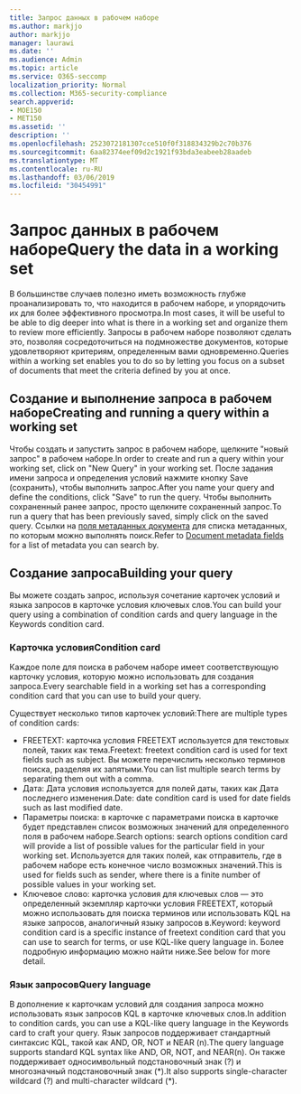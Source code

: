 ```yaml
---
title: Запрос данных в рабочем наборе
ms.author: markjjo
author: markjjo
manager: laurawi
ms.date: ''
ms.audience: Admin
ms.topic: article
ms.service: O365-seccomp
localization_priority: Normal
ms.collection: M365-security-compliance
search.appverid:
- MOE150
- MET150
ms.assetid: ''
description: ''
ms.openlocfilehash: 2523072181307cce510f0f318834329b2c70b376
ms.sourcegitcommit: 6aa82374eef09d2c1921f93bda3eabeeb28aadeb
ms.translationtype: MT
ms.contentlocale: ru-RU
ms.lasthandoff: 03/06/2019
ms.locfileid: "30454991"
---
```

# <a name="query-the-data-in-a-working-set"></a><span data-ttu-id="5e8a0-102">Запрос данных в рабочем наборе</span><span class="sxs-lookup"><span data-stu-id="5e8a0-102">Query the data in a working set</span></span>

<span data-ttu-id="5e8a0-103">В большинстве случаев полезно иметь возможность глубже проанализировать то, что находится в рабочем наборе, и упорядочить их для более эффективного просмотра.</span><span class="sxs-lookup"><span data-stu-id="5e8a0-103">In most cases, it will be useful to be able to dig deeper into what is there in a working set and organize them to review more efficiently.</span></span> <span data-ttu-id="5e8a0-104">Запросы в рабочем наборе позволяют сделать это, позволяя сосредоточиться на подмножестве документов, которые удовлетворяют критериям, определенным вами одновременно.</span><span class="sxs-lookup"><span data-stu-id="5e8a0-104">Queries within a working set enables you to do so by letting you focus on a subset of documents that meet the criteria defined by you at once.</span></span>

## <a name="creating-and-running-a-query-within-a-working-set"></a><span data-ttu-id="5e8a0-105">Создание и выполнение запроса в рабочем наборе</span><span class="sxs-lookup"><span data-stu-id="5e8a0-105">Creating and running a query within a working set</span></span>

<span data-ttu-id="5e8a0-106">Чтобы создать и запустить запрос в рабочем наборе, щелкните "новый запрос" в рабочем наборе.</span><span class="sxs-lookup"><span data-stu-id="5e8a0-106">In order to create and run a query within your working set, click on "New Query" in your working set.</span></span> <span data-ttu-id="5e8a0-107">После задания имени запроса и определения условий нажмите кнопку Save (сохранить), чтобы выполнить запрос.</span><span class="sxs-lookup"><span data-stu-id="5e8a0-107">After you name your query and define the conditions, click "Save" to run the query.</span></span> <span data-ttu-id="5e8a0-108">Чтобы выполнить сохраненный ранее запрос, просто щелкните сохраненный запрос.</span><span class="sxs-lookup"><span data-stu-id="5e8a0-108">To run a query that has been previously saved, simply click on the saved query.</span></span> <span data-ttu-id="5e8a0-109">Ссылки на [поля метаданных документа](document-metadata-fields.md) для списка метаданных, по которым можно выполнять поиск.</span><span class="sxs-lookup"><span data-stu-id="5e8a0-109">Refer to [Document metadata fields](document-metadata-fields.md) for a list of metadata you can search by.</span></span>

## <a name="building-your-query"></a><span data-ttu-id="5e8a0-110">Создание запроса</span><span class="sxs-lookup"><span data-stu-id="5e8a0-110">Building your query</span></span>

<span data-ttu-id="5e8a0-111">Вы можете создать запрос, используя сочетание карточек условий и языка запросов в карточке условия ключевых слов.</span><span class="sxs-lookup"><span data-stu-id="5e8a0-111">You can build your query using a combination of condition cards and query language in the Keywords condition card.</span></span>

### <a name="condition-card"></a><span data-ttu-id="5e8a0-112">Карточка условия</span><span class="sxs-lookup"><span data-stu-id="5e8a0-112">Condition card</span></span>

<span data-ttu-id="5e8a0-113">Каждое поле для поиска в рабочем наборе имеет соответствующую карточку условия, которую можно использовать для создания запроса.</span><span class="sxs-lookup"><span data-stu-id="5e8a0-113">Every searchable field in a working set has a corresponding condition card that you can use to build your query.</span></span>

<span data-ttu-id="5e8a0-114">Существует несколько типов карточек условий:</span><span class="sxs-lookup"><span data-stu-id="5e8a0-114">There are multiple types of condition cards:</span></span>
- <span data-ttu-id="5e8a0-115">FREETEXT: карточка условия FREETEXT используется для текстовых полей, таких как тема.</span><span class="sxs-lookup"><span data-stu-id="5e8a0-115">Freetext: freetext condition card is used for text fields such as subject.</span></span> <span data-ttu-id="5e8a0-116">Вы можете перечислить несколько терминов поиска, разделяя их запятыми.</span><span class="sxs-lookup"><span data-stu-id="5e8a0-116">You can list multiple search terms by separating them out with a comma.</span></span>
- <span data-ttu-id="5e8a0-117">Дата: Дата условия используется для полей даты, таких как Дата последнего изменения.</span><span class="sxs-lookup"><span data-stu-id="5e8a0-117">Date: date condition card is used for date fields such as last modified date.</span></span>
- <span data-ttu-id="5e8a0-118">Параметры поиска: в карточке с параметрами поиска в карточке будет представлен список возможных значений для определенного поля в рабочем наборе.</span><span class="sxs-lookup"><span data-stu-id="5e8a0-118">Search options: search options condition card will provide a list of possible values for the particular field in your working set.</span></span> <span data-ttu-id="5e8a0-119">Используется для таких полей, как отправитель, где в рабочем наборе есть конечное число возможных значений.</span><span class="sxs-lookup"><span data-stu-id="5e8a0-119">This is used for fields such as sender, where there is a finite number of possible values in your working set.</span></span>
- <span data-ttu-id="5e8a0-120">Ключевое слово: карточка условия для ключевых слов — это определенный экземпляр карточки условия FREETEXT, который можно использовать для поиска терминов или использовать KQL на языке запросов, аналогичный языку запросов в.</span><span class="sxs-lookup"><span data-stu-id="5e8a0-120">Keyword: keyword condition card is a specific instance of freetext condition card that you can use to search for terms, or use KQL-like query language in.</span></span> <span data-ttu-id="5e8a0-121">Более подробную информацию можно найти ниже.</span><span class="sxs-lookup"><span data-stu-id="5e8a0-121">See below for more detail.</span></span>

### <a name="query-language"></a><span data-ttu-id="5e8a0-122">Язык запросов</span><span class="sxs-lookup"><span data-stu-id="5e8a0-122">Query language</span></span>

<span data-ttu-id="5e8a0-123">В дополнение к карточкам условий для создания запроса можно использовать язык запросов KQL в карточке ключевых слов.</span><span class="sxs-lookup"><span data-stu-id="5e8a0-123">In addition to condition cards, you can use a KQL-like query language in the Keywords card to craft your query.</span></span> <span data-ttu-id="5e8a0-124">Язык запросов поддерживает стандартный синтаксис KQL, такой как AND, OR, NOT и NEAR (n).</span><span class="sxs-lookup"><span data-stu-id="5e8a0-124">The query language supports standard KQL syntax like AND, OR, NOT, and NEAR(n).</span></span> <span data-ttu-id="5e8a0-125">Он также поддерживает односимвольный подстановочный знак (?) и многозначный подстановочный знак (\*).</span><span class="sxs-lookup"><span data-stu-id="5e8a0-125">It also supports single-character wildcard (?) and multi-character wildcard (\*).</span></span>